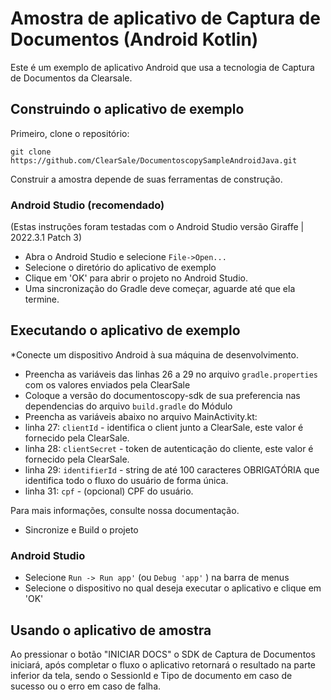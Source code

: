 Amostra de aplicativo de Captura de Documentos (Android Kotlin)
===============================

Este é um exemplo de aplicativo Android que usa a tecnologia de Captura de Documentos da Clearsale.

##  Construindo o aplicativo de exemplo

Primeiro, clone o repositório:

`git clone https://github.com/ClearSale/DocumentoscopySampleAndroidJava.git`

Construir a amostra depende de suas ferramentas de construção.

###  Android Studio (recomendado)

(Estas instruções foram testadas com o Android Studio versão Giraffe | 2022.3.1 Patch 3)

* Abra o Android Studio e selecione `File->Open...`
* Selecione o diretório do aplicativo de exemplo
* Clique em 'OK' para abrir o projeto no Android Studio.
* Uma sincronização do Gradle deve começar, aguarde até que ela termine.

##  Executando o aplicativo de exemplo

*Conecte um dispositivo Android à sua máquina de desenvolvimento.
* Preencha as variáveis das linhas 26 a 29 no arquivo `gradle.properties` com os valores enviados pela ClearSale
* Coloque a versão do documentoscopy-sdk de sua preferencia nas dependencias do arquivo `build.gradle` do Módulo
* Preencha as variáveis abaixo no arquivo MainActivity.kt:
* linha 27: `clientId` - identifica o client junto a ClearSale, este valor é fornecido pela ClearSale.
* linha 28: `clientSecret` - token de autenticação do cliente, este valor é fornecido pela ClearSale.
* linha 29: `identifierId` - string de até 100 caracteres OBRIGATÓRIA que identifica todo o fluxo do usuário de forma única.
* linha 31: `cpf` - (opcional) CPF do usuário.

Para mais informações, consulte nossa documentação.

* Sincronize e Build o projeto

###  Android Studio

* Selecione `Run -> Run app'` (ou `Debug 'app'` ) na barra de menus
* Selecione o dispositivo no qual deseja executar o aplicativo e clique em 'OK'

##  Usando o aplicativo de amostra

Ao pressionar o botão "INICIAR DOCS" o SDK de Captura de Documentos iniciará, após completar o fluxo o aplicativo retornará o resultado na parte inferior da tela, sendo o SessionId e Tipo de documento em caso de sucesso ou o erro em caso de falha.
